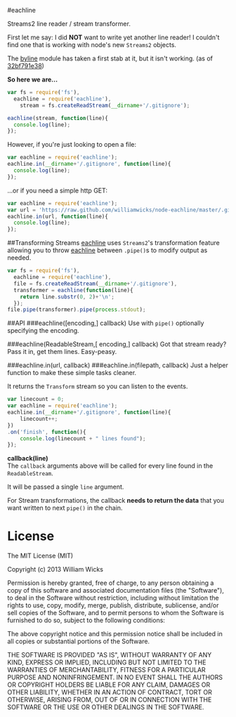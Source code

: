 #eachline

Streams2 line reader / stream transformer.

First let me say: I did **NOT** want to write yet another line reader! 
I couldn't find one that is working with node's new `Streams2` objects.

The [byline](https://github.com/jahewson/node-byline) module has taken a first stab at it, 
but it isn't working. (as of [32bf791e38](https://github.com/jahewson/node-byline/commit/32bf791e387a46c720b604d8d5807eeb8f668ddf))

**So here we are...**
```javascript
var fs = require('fs'),
  eachline = require('eachline'),
    stream = fs.createReadStream(__dirname+'/.gitignore');

eachline(stream, function(line){
  console.log(line);
});
```

However, if you're just looking to open a file:
```javascript
var eachline = require('eachline');
eachline.in(__dirname+'/.gitignore', function(line){
  console.log(line);
});
```

...or if you need a simple http GET:
```javascript
var eachline = require('eachline');
var url = 'https://raw.github.com/williamwicks/node-eachline/master/.gitignore';
eachline.in(url, function(line){
  console.log(line);
});
```

##Transforming Streams
[eachline](https://github.com/williamwicks/node-eachline) uses `Streams2`'s transformation 
feature allowing you to throw [eachline](https://github.com/williamwicks/node-eachline) between `.pipe()`s
to modify output as needed.

```javascript
var fs = require('fs'),
  eachline = require('eachline'),
  file = fs.createReadStream(__dirname+'/.gitignore'),
  transformer = eachline(function(line){
    return line.substr(0, 2)+'\n';
  });
file.pipe(transformer).pipe(process.stdout);
```

##API
###eachline([encoding,] callback)
Use with `pipe()` optionally specifying the encoding.

###eachline(ReadableStream,[ encoding,] callback)
Got that stream ready? Pass it in, get them lines. Easy-peasy.

###eachline.in(url, callback)
###eachline.in(filepath, callback)
Just a helper function to make these simple tasks cleaner.

It returns the `Transform` stream so you can listen to the events.
```javascript
var linecount = 0;
var eachline = require('eachline');
eachline.in(__dirname+'/.gitignore', function(line){
	linecount++;
})
.on('finish', function(){
	console.log(linecount + " lines found");
});
```

**callback(line)**<BR>
The `callback` arguments above will be called for every line found in the `ReadableStream`.

It will be passed a single `line` argument.

For Stream transformations, the callback **needs to return the data** that you want written to 
next `pipe()` in the chain.


License
=======

The MIT License (MIT)

Copyright (c) 2013 William Wicks

Permission is hereby granted, free of charge, to any person obtaining a copy of
this software and associated documentation files (the "Software"), to deal in
the Software without restriction, including without limitation the rights to
use, copy, modify, merge, publish, distribute, sublicense, and/or sell copies of
the Software, and to permit persons to whom the Software is furnished to do so,
subject to the following conditions:

The above copyright notice and this permission notice shall be included in all
copies or substantial portions of the Software.

THE SOFTWARE IS PROVIDED "AS IS", WITHOUT WARRANTY OF ANY KIND, EXPRESS OR
IMPLIED, INCLUDING BUT NOT LIMITED TO THE WARRANTIES OF MERCHANTABILITY, FITNESS
FOR A PARTICULAR PURPOSE AND NONINFRINGEMENT. IN NO EVENT SHALL THE AUTHORS OR
COPYRIGHT HOLDERS BE LIABLE FOR ANY CLAIM, DAMAGES OR OTHER LIABILITY, WHETHER
IN AN ACTION OF CONTRACT, TORT OR OTHERWISE, ARISING FROM, OUT OF OR IN
CONNECTION WITH THE SOFTWARE OR THE USE OR OTHER DEALINGS IN THE SOFTWARE.
